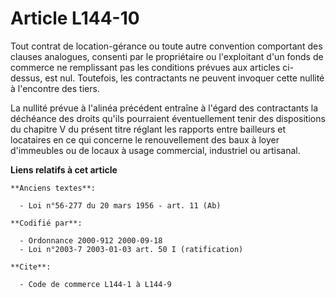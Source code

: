 # Article L144-10

Tout contrat de location-gérance ou toute autre convention comportant des clauses analogues, consenti par le propriétaire ou
l'exploitant d'un fonds de commerce ne remplissant pas les conditions prévues aux articles ci-dessus, est nul. Toutefois, les
contractants ne peuvent invoquer cette nullité à l'encontre des tiers.

La nullité prévue à l'alinéa précédent entraîne à l'égard des contractants la déchéance des droits qu'ils pourraient
éventuellement tenir des dispositions du chapitre V du présent titre réglant les rapports entre bailleurs et locataires en ce
qui concerne le renouvellement des baux à loyer d'immeubles ou de locaux à usage commercial, industriel ou artisanal.

**Liens relatifs à cet article**

	**Anciens textes**:

	  - Loi n°56-277 du 20 mars 1956 - art. 11 (Ab)

	**Codifié par**:

	  - Ordonnance 2000-912 2000-09-18
	  - Loi n°2003-7 2003-01-03 art. 50 I (ratification)

	**Cite**:

	  - Code de commerce L144-1 à L144-9
